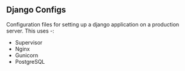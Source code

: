 ## Django Configs

Configuration files for setting up a django application on a production server.
This uses -:

- Supervisor
- Nginx
- Gunicorn
- PostgreSQL
